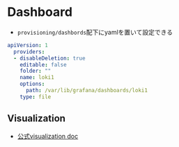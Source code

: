 # Dashboard

* `provisioning/dashbords`配下にyamlを置いて設定できる

```yaml
apiVersion: 1
  providers:
  - disableDeletion: true
    editable: false
    folder: ""
    name: loki1
    options:
      path: /var/lib/grafana/dashboards/loki1
    type: file
```

## Visualization

* [公式visualization doc](https://grafana.com/docs/grafana/latest/visualizations/)